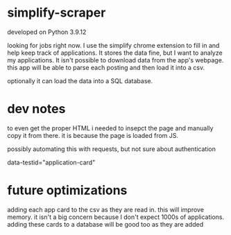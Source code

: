 # simplify-scraper

developed on Python 3.9.12

looking for jobs right now. I use the simplify chrome extension to fill in and help keep track of applications. It stores the data fine, but I want to analyze my applications. It isn't possible to download data from the app's webpage. this app will be able to parse each posting and then load it into a csv.

optionally it can load the data into a SQL database. 


# dev notes

to even get the proper HTML i needed to insepct the page and manually copy it from there. it is because the page is loaded from JS.

possibly automating this with requests, but not sure about authentication

data-testid="application-card"

# future optimizations
adding each app card to the csv as they are read in. this will improve memory. it isn't a big concern because I don't expect 1000s of applications. adding these cards to a database will be good too as they are added